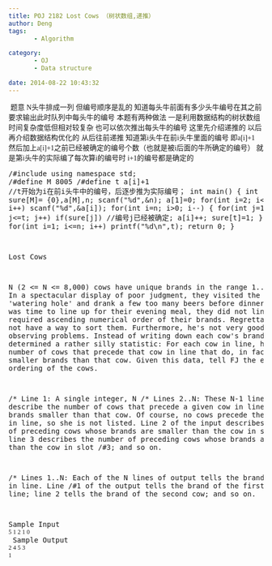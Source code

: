 ```yaml
---
title: POJ 2182 Lost Cows （树状数组,递推）
author: Deng
tags: 
       - Algorithm

category: 
       - OJ
       - Data structure

date: 2014-08-22 10:43:32
---
```

﻿﻿ <span style="font-family:Microsoft YaHei;font-size:14px;">题意 N头牛排成一列 但编号顺序是乱的 知道每头牛前面有多少头牛编号在其之前 要求输出此时队列中每头牛的编号</span></span> <span style="font-family:Microsoft YaHei;font-size:14px;">本题有两种做法 一是利用数据结构的树状数组 时间复杂度低但相对较复杂 也可以依次推出每头牛的编号 这里先介绍递推的 以后再介绍数据结构优化的</span></span> <span style="font-family:Microsoft YaHei;font-size:14px;">从后往前递推 知道第i头牛在前i头牛里面的编号 即a[i]+1 然后加上a[i]+1之前已经被确定的编号个数（也就是被i后面的牛所确定的编号） 就是第i头牛的实际编了每次算i的编号时 i+1的编号都是确定的</span> <pre class="cpp" name="code">/#include<cstdio> using namespace std; /#define M 8005 /#define t a[i]+1 //t开始为i在前i头牛中的编号，后逐步推为实际编号； int main() { int sure[M]= {0},a[M],n; scanf("%d",&n); a[1]=0; for(int i=2; i<=n; i++) scanf("%d",&a[i]); for(int i=n; i>0; i--) { for(int j=1; j<=t; j++) if(sure[j]) //编号j已经被确定; a[i]++; sure[t]=1; } for(int i=1; i<=n; i++) printf("%d\n",t); return 0; }

Lost Cows

N (2 <= N <= 8,000) cows have unique brands in the range 1..N. In a spectacular display of poor judgment, they visited the neighborhood 'watering hole' and drank a few too many beers before dinner. When it was time to line up for their evening meal, they did not line up in the required ascending numerical order of their brands.
Regrettably, FJ does not have a way to sort them. Furthermore, he's not very good at observing problems. Instead of writing down each cow's brand, he determined a rather silly statistic: For each cow in line, he knows the number of cows that precede that cow in line that do, in fact, have smaller brands than that cow.
Given this data, tell FJ the exact ordering of the cows.

/* Line 1: A single integer, N
/* Lines 2..N: These N-1 lines describe the number of cows that precede a given cow in line and have brands smaller than that cow. Of course, no cows precede the first cow in line, so she is not listed. Line 2 of the input describes the number of preceding cows whose brands are smaller than the cow in slot /#2; line 3 describes the number of preceding cows whose brands are smaller than the cow in slot /#3; and so on.

/* Lines 1..N: Each of the N lines of output tells the brand of a cow in line. Line /#1 of the output tells the brand of the first cow in line; line 2 tells the brand of the second cow; and so on.

Sample Input
<span style="font-family:Comic Sans MS;font-size:12px;">5 1 2 1 0 </span>
Sample Output
<span style="font-family:Comic Sans MS;font-size:12px;">2 4 5 3 1</span>